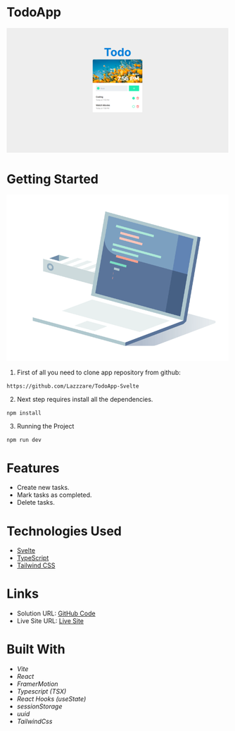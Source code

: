 # TodoApp

  <img src="/src/assets/background.PNG" alt="First Image">

# Getting Started

![.gif](/src/assets/gif.gif)

1. First of all you need to clone app repository from github:

```
https://github.com/Lazzzare/TodoApp-Svelte
```

2. Next step requires install all the dependencies.

```
npm install
```

3. Running the Project

```
npm run dev
```

# Features

- Create new tasks.
- Mark tasks as completed.
- Delete tasks.

# Technologies Used

- [Svelte](https://svelte.dev/)
- [TypeScript](https://www.typescriptlang.org/)
- [Tailwind CSS](https://tailwindcss.com/)

# Links

- Solution URL: [GitHub Code](https://github.com/Lazzzare/TodoApp-React)
- Live Site URL: [Live Site](https://todo-app-react-kappa-three.vercel.app/)

# Built With

- _Vite_
- _React_
- _FramerMotion_
- _Typescript (TSX)_
- _React Hooks (useState)_
- _sessionStorage_
- _uuid_
- _TailwindCss_
